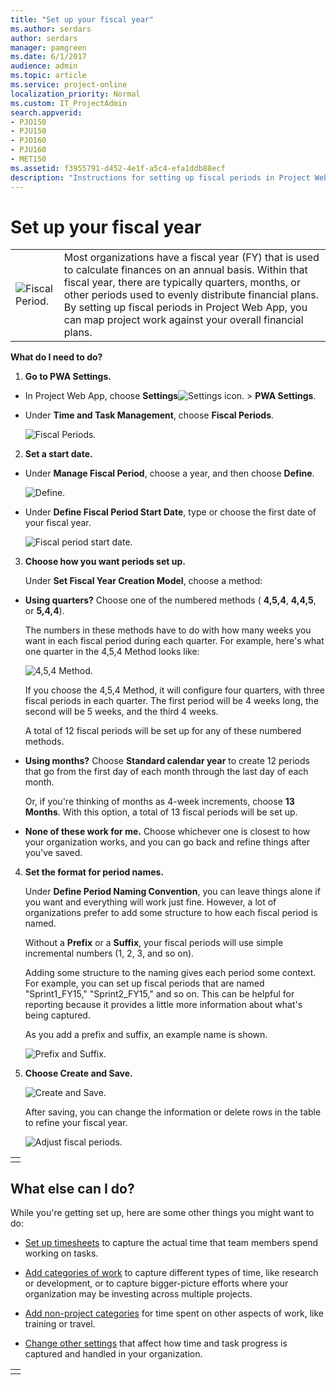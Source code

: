```yaml
---
title: "Set up your fiscal year"
ms.author: serdars
author: serdars
manager: pamgreen
ms.date: 6/1/2017
audience: admin
ms.topic: article
ms.service: project-online
localization_priority: Normal
ms.custom: IT_ProjectAdmin
search.appverid:
- PJO150
- PJU150
- PJO160
- PJU160
- MET150
ms.assetid: f3955791-d452-4e1f-a5c4-efa1ddb88ecf
description: "Instructions for setting up fiscal periods in Project Web App so you can map project work against your overall financial plans."
---
```


# Set up your fiscal year

  
|||
|:-----|:-----|
|![Fiscal Period.](media/cedefa92-b4d5-4c11-a58f-66a1bc6fb6f8.png)|Most organizations have a fiscal year (FY) that is used to calculate finances on an annual basis. Within that fiscal year, there are typically quarters, months, or other periods used to evenly distribute financial plans. By setting up fiscal periods in Project Web App, you can map project work against your overall financial plans. |
   
 **What do I need to do?**
  
1. **Go to **PWA Settings**.**
    
  - In Project Web App, choose **Settings**![Settings icon.](media/22ecb306-849a-4d04-8885-fe49ec9df8ce.png) \> **PWA Settings**.
    
  - Under **Time and Task Management**, choose **Fiscal Periods**.
    
    ![Fiscal Periods.](media/4beb4d3c-2744-43fe-8c4f-94ff9bcb7d5e.png)
  
2. **Set a start date.**
    
  - Under **Manage Fiscal Period**, choose a year, and then choose **Define**.
    
    ![Define.](media/5fd9b1ca-45df-4549-bb8d-0ddc2c506dc2.png)
  
  - Under **Define Fiscal Period Start Date**, type or choose the first date of your fiscal year.
    
    ![Fiscal period start date.](media/9e853483-0e76-4ac6-96a4-1276e8873769.png)
  
3. **Choose how you want periods set up.**
    
    Under **Set Fiscal Year Creation Model**, choose a method:
    
  - **Using quarters?** Choose one of the numbered methods ( **4,5,4**, **4,4,5**, or **5,4,4**).
    
    The numbers in these methods have to do with how many weeks you want in each fiscal period during each quarter. For example, here's what one quarter in the 4,5,4 Method looks like:
    
    ![4,5,4 Method.](media/9f179450-ec04-4eda-a1aa-3ec73d10cbd3.png)
  
    If you choose the 4,5,4 Method, it will configure four quarters, with three fiscal periods in each quarter. The first period will be 4 weeks long, the second will be 5 weeks, and the third 4 weeks.
    
    A total of 12 fiscal periods will be set up for any of these numbered methods.
    
  - **Using months?** Choose **Standard calendar year** to create 12 periods that go from the first day of each month through the last day of each month. 
    
    Or, if you're thinking of months as 4-week increments, choose **13 Months**. With this option, a total of 13 fiscal periods will be set up.
    
  - **None of these work for me.** Choose whichever one is closest to how your organization works, and you can go back and refine things after you've saved. 
    
4. **Set the format for period names.**
    
    Under **Define Period Naming Convention**, you can leave things alone if you want and everything will work just fine. However, a lot of organizations prefer to add some structure to how each fiscal period is named.
    
    Without a **Prefix** or a **Suffix**, your fiscal periods will use simple incremental numbers (1, 2, 3, and so on).
    
    Adding some structure to the naming gives each period some context. For example, you can set up fiscal periods that are named "Sprint1_FY15," "Sprint2_FY15," and so on. This can be helpful for reporting because it provides a little more information about what's being captured.
    
    As you add a prefix and suffix, an example name is shown.
    
    ![Prefix and Suffix.](media/612faf61-89e8-4f79-8730-55f02cf2ff2a.png)
  
5. **Choose **Create and Save**.**
    
    ![Create and Save.](media/bf250d0e-c6b2-4a45-bb70-1146b197895f.png)
  
    After saving, you can change the information or delete rows in the table to refine your fiscal year.
    
    ![Adjust fiscal periods.](media/000f1c8e-b145-4001-a6a3-bc744852c3e1.png)
  
||
|:-----|
||
   
## What else can I do?
<a name="__top"> </a>

While you're getting set up, here are some other things you might want to do:
  
- [Set up timesheets](set-up-timesheets.md) to capture the actual time that team members spend working on tasks. 
    
- [Add categories of work](set-up-categories-for-timesheet-rows.md) to capture different types of time, like research or development, or to capture bigger-picture efforts where your organization may be investing across multiple projects. 
    
- [Add non-project categories](set-up-vacation-sick-leave-and-other-non-project-work-categories.md) for time spent on other aspects of work, like training or travel. 
    
- [Change other settings](set-up-how-time-and-task-progress-are-captured.md) that affect how time and task progress is captured and handled in your organization. 
    
||
|:-----|
||
   

